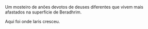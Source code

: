 Um mosteiro de anões devotos de deuses diferentes que vivem mais afastados na superfície de Beradhrim.

Aqui foi onde Iaris cresceu.
